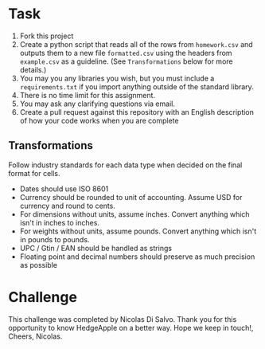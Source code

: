 # Task

1. Fork this project
2. Create a python script that reads all of the rows from `homework.csv` and outputs them to a new file `formatted.csv` using the headers from `example.csv` as a guideline.  (See `Transformations` below for more details.)
3. You may you any libraries you wish, but you must include a `requirements.txt` if you import anything outside of the standard library.
4. There is no time limit for this assignment.
5. You may ask any clarifying questions via email.
6. Create a pull request against this repository with an English description of how your code works when you are complete

## Transformations

Follow industry standards for each data type when decided on the final format for cells.

* Dates should use ISO 8601
* Currency should be rounded to unit of accounting. Assume USD for currency and round to cents.
* For dimensions without units, assume inches. Convert anything which isn't in inches to inches.
* For weights without units, assume pounds. Convert anything which isn't in pounds to pounds.
* UPC / Gtin / EAN should be handled as strings
* Floating point and decimal numbers should preserve as much precision as possible

# Challenge
This challenge was completed by Nicolas Di Salvo. Thank you for this opportunity to know HedgeApple on a better way. Hope we keep in touch!,
Cheers,
Nicolas.